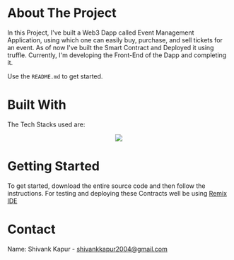 <!-- ABOUT THE PROJECT -->
# About The Project




In this Project, I've built a Web3 Dapp called Event Management Application, using which one can easily buy, purchase, and sell tickets for an event. As of now I've built the Smart Contract and Deployed it using truffle. Currently, I'm developing the Front-End of the Dapp and completing it.


Use the `README.md` to get started.



<!-- BUILT WITH -->
# Built With

The Tech Stacks used are:

<div align="center">
<a href="https://skillicons.dev">
    <img src="https://skillicons.dev/icons?i=react,solidity,remix" />
</a>
</div>



<!-- GETTING STARTED -->
# Getting Started
To get started, download the entire source code and then follow the instructions. For testing and deploying these Contracts well be using [Remix IDE](https://remix.ethereum.org/)

  

<!-- CONTACT -->
# Contact

Name: Shivank Kapur - shivankkapur2004@gmail.com
